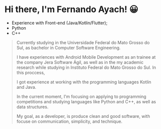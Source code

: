 # Hi there, I'm Fernando Ayach! 😀

 - Experience with Front-end (Java/Kotlin/Flutter);
 - Python
 - C++

> Currently studying in the Universidade Federal do Mato Grosso do Sul, as bachelor in Computer Software Engineering.
>
> I have experiences with Android Mobile Development as an trainee at the company Jera Software Ágil, 
> as well as in the my academic research while studying in Instituto Federal do Mato Grosso do Sul. In this proccess, 
>
> I got experience at working with the programming languages Kotlin and Java. 
>
> In the current moment, I'm focusing on applying to programming competitions and studying languages like Python and C++, 
> as well as data structures.
>
> My goal, as a developer, is produce clean and good software, with focuse on communication, simplicity, and technique.
